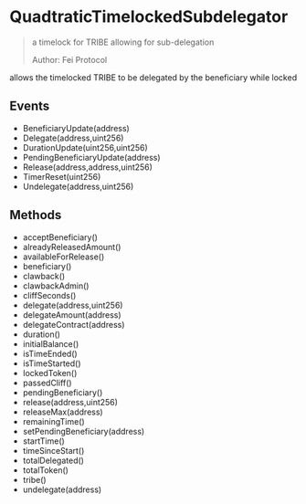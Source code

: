 # QuadtraticTimelockedSubdelegator

> a timelock for TRIBE allowing for sub-delegation
> 
> Author: Fei Protocol


allows the timelocked TRIBE to be delegated by the beneficiary while locked

## Events


 - BeneficiaryUpdate(address)
 - Delegate(address,uint256)
 - DurationUpdate(uint256,uint256)
 - PendingBeneficiaryUpdate(address)
 - Release(address,address,uint256)
 - TimerReset(uint256)
 - Undelegate(address,uint256)

## Methods


 - acceptBeneficiary()
 - alreadyReleasedAmount()
 - availableForRelease()
 - beneficiary()
 - clawback()
 - clawbackAdmin()
 - cliffSeconds()
 - delegate(address,uint256)
 - delegateAmount(address)
 - delegateContract(address)
 - duration()
 - initialBalance()
 - isTimeEnded()
 - isTimeStarted()
 - lockedToken()
 - passedCliff()
 - pendingBeneficiary()
 - release(address,uint256)
 - releaseMax(address)
 - remainingTime()
 - setPendingBeneficiary(address)
 - startTime()
 - timeSinceStart()
 - totalDelegated()
 - totalToken()
 - tribe()
 - undelegate(address)
